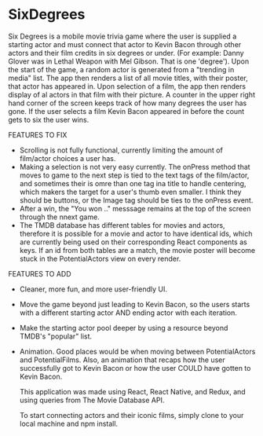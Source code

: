 # SixDegrees

Six Degrees is a mobile movie trivia game where the user is supplied a starting actor and must connect that actor to 
Kevin Bacon through other actors and their film credits in six degrees or under. (For example: Danny Glover was in Lethal 
Weapon with Mel Gibson. That is one 'degree'). Upon the start of the game, a random actor is generated from a "trending in media"
list. The app then renders a list of all movie titles, with their poster, that actor has appeared in. Upon selection of a film,
the app then renders display of al actors in that film with their picture. A counter in the upper right hand corner of the
screen keeps track of how many degrees the user has gone. If the user selects a film Kevin Bacon appeared in before the count
gets to six the user wins.

FEATURES TO FIX
* Scrolling is not fully functional, currently limiting the amount of film/actor choices a user has.
* Making a selection is not very easy currently. The onPress method that moves to game to the next step is tied to the text
  tags of the film/actor, and sometimes their is omre than one tag ina title to handle centering, which makers the target for
  a user's thumb even smaller. I think they should be buttons, or the Image tag should be ties to the onPress event.
* After a win, the "You won .." messsage remains at the top of the screen through the nnext game.
* The TMDB database has different tables for movies and actors, therefore it is possible for a movie and actor to have identical
  ids, which are currently being used on their corresponding React components as keys. If an id from both tables are a match,
  the movie poster will become stuck in the PotentialActors view on every render.

FEATURES TO ADD
* Cleaner, more fun, and more user-friendly UI.
* Move the game beyond just leading to Kevin Bacon, so the users starts with a different starting actor AND ending actor with each
  iteration.
* Make the starting actor pool deeper by using a resource beyond TMDB's "popular" list.
* Animation. Good places would be when moving between PotentialActors and PotentialFilms. Also, an animation that recaps how the 
  user successfully got to Kevin Bacon or how the user COULD have gotten to Kevin Bacon.
  
  This application was made using React, React Native, and Redux, and using queries from The Movie Database API.
  
  To start connecting actors and their iconic films, simply clone to your local machine and npm install.

